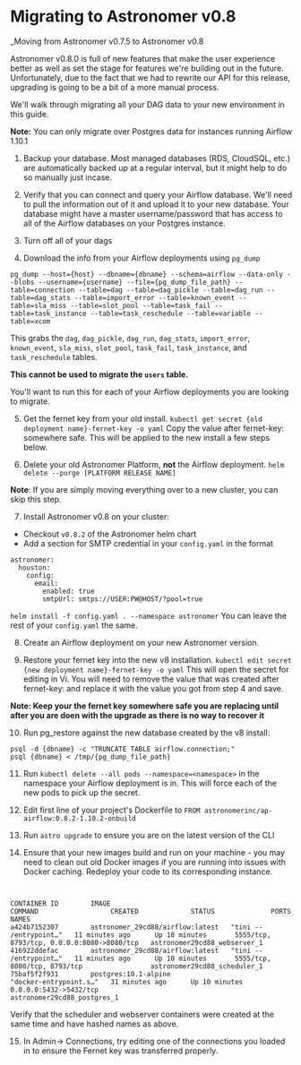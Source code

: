 # Migrating to Astronomer v0.8
_Moving from Astronomer v0.7.5 to Astronomer v0.8

Astronomer v0.8.0 is full of new features that make the user experience better as well as set the stage for features we're building out in the future. Unfortunately, due to the fact that we had to rewrite our API for this release, upgrading is going to be a bit of a more manual process.

We'll walk through migrating all your DAG data to your new environment in this guide.

**Note:** You can only migrate over Postgres data for instances running Airflow 1.10.1


1) Backup your database.
Most managed databases (RDS, CloudSQL, etc.) are automatically backed up at a regular interval, but it might help to do so manually just incase.

2) Verify that you can connect and query your Airflow database.
We'll need to pull the information out of it and upload it to your new database. Your database might have a master username/password that has access to all of the Airflow databases on your Postgres instance.  

3) Turn off all of your dags

4) Download the info from your Airflow deployments using `pg_dump`

```
pg_dump --host={host} --dbname={dbname} --schema=airflow --data-only --blobs --username={username} --file={pg_dump_file_path} --table=connection --table=dag --table=dag_pickle --table=dag_run --table=dag_stats --table=import_error --table=known_event --table=sla_miss --table=slot_pool --table=task_fail --table=task_instance --table=task_reschedule --table=variable --table=xcom
```

This grabs the `dag`, `dag_pickle`, `dag_run`, `dag_stats`, `import_error`, `known_event`, `sla_miss`, `slot_pool`, `task_fail`, `task_instance`, and `task_reschedule` tables.

**This cannot be used to migrate the `users` table.**

You'll want to run this for each of your Airflow deployments you are looking to migrate.

5) Get the fernet key from your old install. 
`kubectl get secret {old deployment name}-fernet-key -o yaml`
Copy the value after fernet-key: somewhere safe. This will be applied to the new install a few steps below.

6) Delete your old Astronomer Platform, **not** the Airflow deployment.
`helm delete --purge [PLATFORM RELEASE NAME]`

**Note**: If you are simply moving everything over to a new cluster, you can skip this step.

7) Install Astronomer v0.8 on your cluster:
- Checkout `v0.8.2` of the Astronomer helm chart
- Add a section for SMTP credential in your `config.yaml` in the format
```
astronomer:
  houston:
    config:
      email:
        enabled: true
        smtpUrl: smtps://USER:PW@HOST/?pool=true

```
`helm install -f config.yaml . --namespace astronomer`
You can leave the rest of your `config.yaml` the same.

8) Create an Airflow deployment on your new Astronomer version.

9) Restore your fernet key into the new v8 installation. `kubectl edit secret {new deployment name}-fernet-key -o yaml` This will open the secret for editing in Vi. You will need to remove the value that was created after fernet-key: and replace it with the value you got from step 4 and save. 

**Note: Keep your the fernet key somewhere safe you are replacing until after you are doen with the upgrade as there is no way to recover it**

10) Run pg_restore against the new database created by the v8 install:
```
psql -d {dbname} -c "TRUNCATE TABLE airflow.connection;"
psql {dbname} < /tmp/{pg_dump_file_path}  
```
11) Run `kubectl delete --all pods --namespace=<namespace>` in the namespace your Airflow deployment is in. This will force each of the new pods to pick up the secret.

12) Edit first line of your project's Dockerfile to `FROM astronomerinc/ap-airflow:0.8.2-1.10.2-onbuild`

13) Run `astro upgrade` to ensure you are on the latest version of the CLI

14) Ensure that your new images build and run on your machine - you may need to clean out old Docker images if you are running into issues with Docker caching. Redeploy your code to its corresponding instance.


```docker ps


CONTAINER ID        IMAGE                                            COMMAND                  CREATED             STATUS              PORTS                                        NAMES
a424b7152307        astronomer_29cd88/airflow:latest   "tini -- /entrypoint…"   11 minutes ago      Up 10 minutes       5555/tcp, 8793/tcp, 0.0.0.0:8080->8080/tcp   astronomer29cd88_webserver_1
416922ddefac        astronomer_29cd88/airflow:latest   "tini -- /entrypoint…"   11 minutes ago      Up 10 minutes       5555/tcp, 8080/tcp, 8793/tcp                 astronomer29cd88_scheduler_1
75baf5f2f931        postgres:10.1-alpine                             "docker-entrypoint.s…"   31 minutes ago      Up 10 minutes       0.0.0.0:5432->5432/tcp                       astronomer29cd88_postgres_1
```

Verify that the scheduler and webserver containers were created at the same time and have hashed names as above.

15) In Admin-> Connections, try editing one of the connections you loaded in to ensure the Fernet key was transferred properly.
